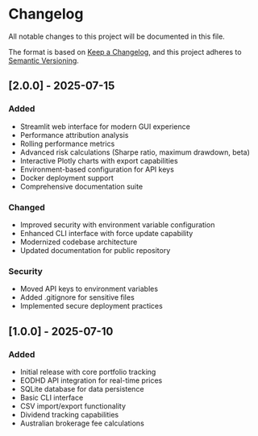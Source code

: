 # Changelog

All notable changes to this project will be documented in this file.

The format is based on [Keep a Changelog](https://keepachangelog.com/en/1.0.0/),
and this project adheres to [Semantic Versioning](https://semver.org/spec/v2.0.0.html).

## [2.0.0] - 2025-07-15

### Added
- Streamlit web interface for modern GUI experience
- Performance attribution analysis
- Rolling performance metrics
- Advanced risk calculations (Sharpe ratio, maximum drawdown, beta)
- Interactive Plotly charts with export capabilities
- Environment-based configuration for API keys
- Docker deployment support
- Comprehensive documentation suite

### Changed
- Improved security with environment variable configuration
- Enhanced CLI interface with force update capability
- Modernized codebase architecture
- Updated documentation for public repository

### Security
- Moved API keys to environment variables
- Added .gitignore for sensitive files
- Implemented secure deployment practices

## [1.0.0] - 2025-07-10

### Added
- Initial release with core portfolio tracking
- EODHD API integration for real-time prices
- SQLite database for data persistence
- Basic CLI interface
- CSV import/export functionality
- Dividend tracking capabilities
- Australian brokerage fee calculations
